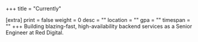 +++
title = "Currently"

[extra]
print = false
weight = 0
desc = ""
location = ""
gpa = ""
timespan = ""
+++
Building blazing-fast, high-availability backend services as a Senior Engineer at Red Digital.